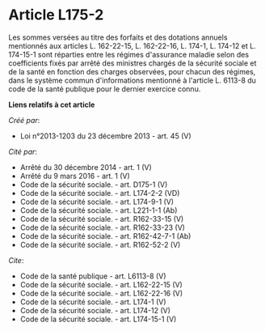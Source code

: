 # Article L175-2

Les sommes versées au titre des forfaits et des dotations annuels mentionnés aux articles L. 162-22-15, L. 162-22-16, L.
174-1, L. 174-12 et L. 174-15-1 sont réparties entre les régimes d'assurance maladie selon des coefficients fixés par arrêté
des ministres chargés de la sécurité sociale et de la santé en fonction des charges observées, pour chacun des régimes, dans
le système commun d'informations mentionné à l'article L. 6113-8 du code de la santé publique pour le dernier exercice connu.

**Liens relatifs à cet article**

_Créé par_:

  - Loi n°2013-1203 du 23 décembre 2013 - art. 45 (V)

_Cité par_:

  - Arrêté du 30 décembre 2014 - art. 1 (V)
  - Arrêté du 9 mars 2016 - art. 1 (V)
  - Code de la sécurité sociale. - art. D175-1 (V)
  - Code de la sécurité sociale. - art. L174-2-2 (VD)
  - Code de la sécurité sociale. - art. L174-9-1 (V)
  - Code de la sécurité sociale. - art. L221-1-1 (Ab)
  - Code de la sécurité sociale. - art. R162-33-15 (V)
  - Code de la sécurité sociale. - art. R162-33-23 (V)
  - Code de la sécurité sociale. - art. R162-42-7-1 (Ab)
  - Code de la sécurité sociale. - art. R162-52-2 (V)

_Cite_:

  - Code de la santé publique - art. L6113-8 (V)
  - Code de la sécurité sociale. - art. L162-22-15 (V)
  - Code de la sécurité sociale. - art. L162-22-16 (V)
  - Code de la sécurité sociale. - art. L174-1 (V)
  - Code de la sécurité sociale. - art. L174-12 (V)
  - Code de la sécurité sociale. - art. L174-15-1 (V)
